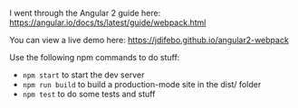 I went through the Angular 2 guide here: https://angular.io/docs/ts/latest/guide/webpack.html

You can view a live demo here: https://jdifebo.github.io/angular2-webpack

Use the following npm commands to do stuff:

 * `npm start` to start the dev server
 * `npm run build` to build a production-mode site in the dist/ folder
 * `npm test` to do some tests and stuff